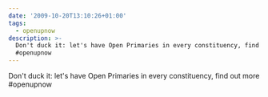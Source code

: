 ```yaml
---
date: '2009-10-20T13:10:26+01:00'
tags:
  - openupnow
description: >-
  Don't duck it: let's have Open Primaries in every constituency, find out more 
  #openupnow
---
```

Don't duck it: let's have Open Primaries in every constituency, find out more  #openupnow
